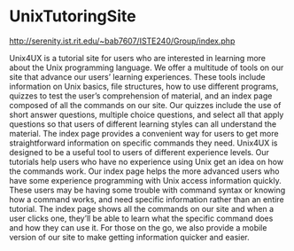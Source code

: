 # UnixTutoringSite
http://serenity.ist.rit.edu/~bab7607/ISTE240/Group/index.php

Unix4UX is a tutorial site for users who are interested in learning more about the Unix programming language. We offer a multitude of tools on our site that advance our users’ learning experiences. These tools include information on Unix basics, file structures, how to use different programs, quizzes to test the user’s comprehension of material, and an index page composed of all the commands on our site. Our quizzes include the use of short answer questions, multiple choice questions, and select all that apply questions so that users of different learning styles can all understand the material. The index page provides a convenient way for users to get more straightforward information on specific commands they need. Unix4UX is designed to be a useful tool to users of different experience levels. Our tutorials help users who have no experience using Unix get an idea on how the commands work. Our index page helps the more advanced users who have some experience programming with Unix access information quickly. These users may be having some trouble with command syntax or knowing how a command works, and need specific information rather than an entire tutorial. The index page shows all the commands on our site and when a user clicks one, they’ll be able to learn what the specific command does and how they can use it. For those on the go, we also provide a mobile version of our site to make getting information quicker and easier. 
